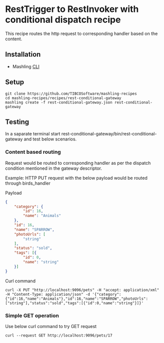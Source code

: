 # RestTrigger to RestInvoker with conditional dispatch recipe
This recipe routes the http request to corresponding handler based on the content.

## Installation
* Mashling [CLI](https://github.com/TIBCOSoftware/mashling)

## Setup
```
git clone https://github.com/TIBCOSoftware/mashling-recipes
cd mashling-recipes/recipes/rest-conditional-gateway
mashling create -f rest-conditional-gateway.json rest-conditional-gateway
```

## Testing

In a saparate terminal start rest-conditional-gateway/bin/rest-conditional-gateway
and test below scenarios.

### Content based routing
Request would be routed to corresponding handler as per the dispatch condition mentioned in the gateway descriptor.

Example: HTTP PUT request with the below payload would be routed through birds_handler

Payload
```json
{
	"category": {
		"id": 16,
		"name": "Animals"
	},
	"id": 16,
	"name": "SPARROW",
	"photoUrls": [
		"string"
	],
	"status": "sold",
	"tags": [{
		"id": 0,
		"name": "string"
	}]
}
```
Curl command
```curl
curl -X PUT "http://localhost:9096/pets" -H "accept: application/xml" -H "Content-Type: application/json" -d '{"category":{"id":16,"name":"Animals"},"id":16,"name":"SPARROW","photoUrls":["string"],"status":"sold","tags":[{"id":0,"name":"string"}]}'
```

### Simple GET operation

Use below curl command to try GET request

```
curl --request GET http://localhost:9096/pets/17
```
